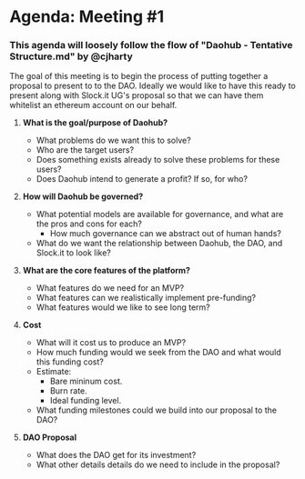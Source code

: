 # Agenda: Meeting #1
### This agenda will loosely follow the flow of "Daohub - Tentative Structure.md" by @cjharty
The goal of this meeting is to begin the process of putting together a proposal to present to to the DAO. Ideally we would like to have this ready to present along with Slock.it UG's proposal so that we can have them whitelist an ethereum account on our behalf. 


1. **What is the goal/purpose of Daohub?**
    * What problems do we want this to solve?
    * Who are the target users?
    * Does something exists already to solve these problems for these users?
    * Does Daohub intend to generate a profit? If so, for who?

2. **How will Daohub be governed?**
   * What potential models are available for governance, and what are the pros and cons for each?
     * How much governance can we abstract out of human hands?
   * What do we want the relationship between Daohub, the DAO, and Slock.it to look like?

3. **What are the core features of the platform?**
    * What features do we need for an MVP?
    * What features can we realistically implement pre-funding?
    * What features would we like to see long term?

4. **Cost**
    * What will it cost us to produce an MVP?
    * How much funding would we seek from the DAO and what would this funding cost?
     * Estimate:
        * Bare mininum cost.
        * Burn rate.
        * Ideal funding level.
     * What funding milestones could we build into our proposal to the DAO?

5. **DAO Proposal**
    * What does the DAO get for its investment?
    * What other details details do we need to include in the proposal?
  
